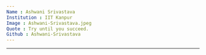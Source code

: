 ```yaml
---
Name : Ashwani Srivastava
Institution : IIT Kanpur
Image : Ashwani-Srivastava.jpeg
Quote : Try until you succeed.
Github : Ashwani-Srivastava
---
```

---
